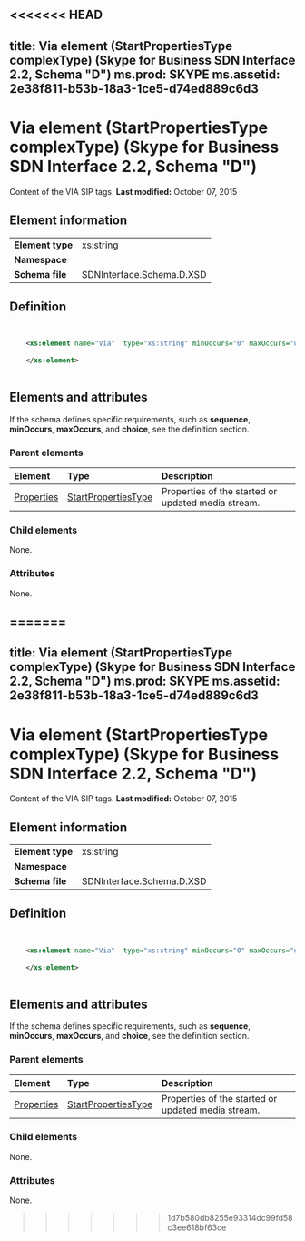 <<<<<<< HEAD
---
title: Via element (StartPropertiesType complexType) (Skype for Business SDN Interface 2.2, Schema "D")
ms.prod: SKYPE
ms.assetid: 2e38f811-b53b-18a3-1ce5-d74ed889c6d3
---


# Via element (StartPropertiesType complexType) (Skype for Business SDN Interface 2.2, Schema "D")
Content of the VIA SIP tags. 
 **Last modified:** October 07, 2015
  
    
    


## Element information


|||
|:-----|:-----|
|**Element type**|xs:string |
|**Namespace**||
|**Schema file**|SDNInterface.Schema.D.XSD |
   

## Definition


```XML


    <xs:element name="Via"  type="xs:string" minOccurs="0" maxOccurs="unbounded">
    
    </xs:element>
  
```


## Elements and attributes

If the schema defines specific requirements, such as **sequence**, **minOccurs**, **maxOccurs**, and **choice**, see the definition section. 
  
    
    

### Parent elements



|**Element**|**Type**|**Description**|
|:-----|:-----|:-----|
| [Properties](properties-element-startorupdatetype-complextype.md)| [StartPropertiesType](startpropertiestype-complextype-1.md)|Properties of the started or updated media stream. |
   

### Child elements

None. 
  
    
    

### Attributes

None. 
  
    
    

=======
---
title: Via element (StartPropertiesType complexType) (Skype for Business SDN Interface 2.2, Schema "D")
ms.prod: SKYPE
ms.assetid: 2e38f811-b53b-18a3-1ce5-d74ed889c6d3
---


# Via element (StartPropertiesType complexType) (Skype for Business SDN Interface 2.2, Schema "D")
Content of the VIA SIP tags. 
 **Last modified:** October 07, 2015
  
    
    


## Element information


|||
|:-----|:-----|
|**Element type**|xs:string |
|**Namespace**||
|**Schema file**|SDNInterface.Schema.D.XSD |
   

## Definition


```XML


    <xs:element name="Via"  type="xs:string" minOccurs="0" maxOccurs="unbounded">
    
    </xs:element>
  
```


## Elements and attributes

If the schema defines specific requirements, such as **sequence**, **minOccurs**, **maxOccurs**, and **choice**, see the definition section. 
  
    
    

### Parent elements



|**Element**|**Type**|**Description**|
|:-----|:-----|:-----|
| [Properties](properties-element-startorupdatetype-complextype.md)| [StartPropertiesType](startpropertiestype-complextype-1.md)|Properties of the started or updated media stream. |
   

### Child elements

None. 
  
    
    

### Attributes

None. 
  
    
    

>>>>>>> 1d7b580db8255e93314dc99fd58c3ee618bf63ce
